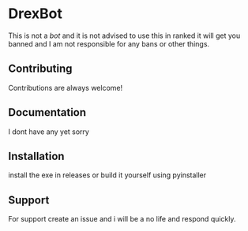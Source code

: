 
# DrexBot

This is not a *bot* and it is not advised to use this in ranked it will get you banned and I am not responsible for any bans or other things.


## Contributing

Contributions are always welcome!





## Documentation

I dont have any yet sorry

## Installation

install the exe in releases or build it yourself using pyinstaller
    
## Support

For support create an issue and i will be a no life and respond quickly.

